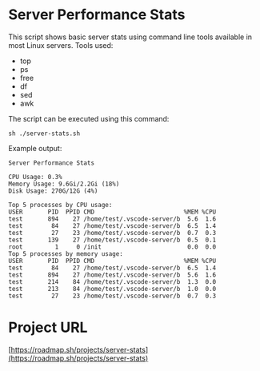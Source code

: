 # Server Performance Stats

This script shows basic server stats using command line tools available in most Linux servers. Tools used:

- top
- ps
- free
- df
- sed
- awk

The script can be executed using this command:

```
sh ./server-stats.sh
```
Example output:

```
Server Performance Stats

CPU Usage: 0.3%
Memory Usage: 9.6Gi/2.2Gi (18%)
Disk Usage: 270G/12G (4%)

Top 5 processes by CPU usage:
USER       PID  PPID CMD                         %MEM %CPU
test       894    27 /home/test/.vscode-server/b  5.6  1.6
test        84    27 /home/test/.vscode-server/b  6.5  1.4
test        27    23 /home/test/.vscode-server/b  0.7  0.3
test       139    27 /home/test/.vscode-server/b  0.5  0.1
root         1     0 /init                        0.0  0.0
Top 5 processes by memory usage:
USER       PID  PPID CMD                         %MEM %CPU
test        84    27 /home/test/.vscode-server/b  6.5  1.4
test       894    27 /home/test/.vscode-server/b  5.6  1.6
test       214    84 /home/test/.vscode-server/b  1.3  0.0
test       213    84 /home/test/.vscode-server/b  1.0  0.0
test        27    23 /home/test/.vscode-server/b  0.7  0.3
```

# Project URL
[https://roadmap.sh/projects/server-stats](https://roadmap.sh/projects/server-stats)